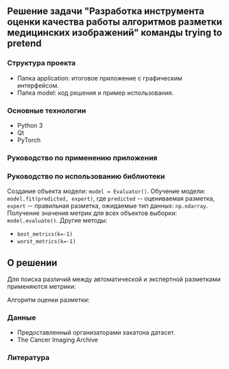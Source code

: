 ## Решение задачи "Разработка инструмента оценки качества работы алгоритмов разметки медицинских изображений" команды trying to pretend

### Структура проекта
- Папка application: итоговое приложение с графическим интерфейсом.
- Папка model: код решения и пример использования.

### Основные технологии
- Python 3
- Qt
- PyTorch

### Руководство по применению приложения

### Руководство по использованию библиотеки
Создание объекта модели: `model = Evaluator()`.
Обучение модели: `model.fit(predicted, expert)`, где `predicted` -- оцениваемая разметка, `expert` -- правильная разметка, ожидаемые тип данных: `np.ndarray`.
Получение значения метрик для всех объектов выборки: `model.evaluate()`.
Другие методы:
- `best_metrics(k=-1)` 
- `worst_metrics(k=-1)`

## О решении
Для поиска различий между автоматической и экспертной разметками применяются метрики:

Алгоритм оценки разметки:

### Данные
- Предоставленный организаторами хакатона датасет.
- The Cancer Imaging Archive

### Литература
